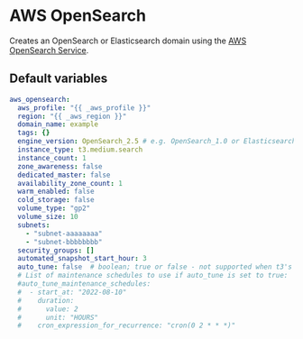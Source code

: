 # AWS OpenSearch
Creates an OpenSearch or Elasticsearch domain using the [AWS OpenSearch Service](https://docs.aws.amazon.com/opensearch-service/latest/developerguide/what-is.html).

<!--TOC-->
<!--ENDTOC-->

<!--ROLEVARS-->
## Default variables
```yaml
aws_opensearch:
  aws_profile: "{{ _aws_profile }}"
  region: "{{ _aws_region }}"
  domain_name: example
  tags: {}
  engine_version: OpenSearch_2.5 # e.g. OpenSearch_1.0 or Elasticsearch_6.8
  instance_type: t3.medium.search
  instance_count: 1
  zone_awareness: false
  dedicated_master: false
  availability_zone_count: 1
  warm_enabled: false
  cold_storage: false
  volume_type: "gp2"
  volume_size: 10
  subnets:
    - "subnet-aaaaaaaa"
    - "subnet-bbbbbbbb"
  security_groups: []
  automated_snapshot_start_hour: 3
  auto_tune: false  # boolean; true or false - not supported when t3's are used
  # List of maintenance schedules to use if auto_tune is set to true:
  #auto_tune_maintenance_schedules:
  #  - start_at: "2022-08-10"
  #    duration:
  #      value: 2
  #      unit: "HOURS"
  #    cron_expression_for_recurrence: "cron(0 2 * * *)"
```

<!--ENDROLEVARS-->
